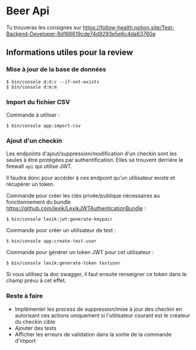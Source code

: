 # Beer Api 

Tu trouveras les consignes sur https://follow-health.notion.site/Test-Backend-Developer-9d166619cde74d9293e5e6c4da63760a

## Informations utiles pour la review 

### Mise à jour de la base de données

```
$ bin/console d:d:c --if-not-exists
$ bin/console d:m:m
```

### Import du fichier CSV

Commande à utiliser :

```
$ bin/console app:import-csv 
```

### Ajout d'un checkin

Les endpoints d'ajout/suppression/modification d'un checkin sont les seules à être protégées par authentification. 
Elles se trouvent derrière le firewall `api` qui utilise JWT.

Il faudra donc pour accéder à ces endpoint qu'un utilisateur existe et récupérer un token.

Commande pour créer les clés privée/publique nécessaires au fonctionnement du bundle https://github.com/lexik/LexikJWTAuthenticationBundle : 

```
$ bin/console lexik:jwt:generate-keypair
```

Commande pour créer un utilisateur de test : 

```
$ bin/console app:create-test-user
```

Commande pour générer un token JWT pour cet utilisateur :
```
$ bin/console lexik:generate-token testuser
```

Si vous utilisez la doc swagger, il faut ensuite renseigner ce token dans le champ prévu à cet effet.

### Reste à faire 

* Implémenter les process de suppression/mise à jour des checkin en autorisant ces actions uniquement si l'utilisateur courant est le créateur du checkin cible
* Ajouter des tests 
* Afficher les erreurs de validation dans la sortie de la commande d'import